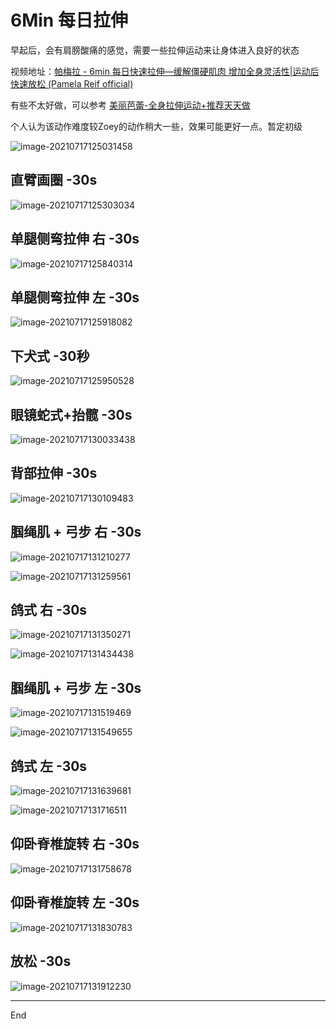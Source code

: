 # 6Min 每日拉伸

早起后，会有肩膀酸痛的感觉，需要一些拉伸运动来让身体进入良好的状态

视频地址：[帕梅拉 - 6min 每日快速拉伸—缓解僵硬肌肉 增加全身灵活性|运动后快速放松 (Pamela Reif official)](https://www.bilibili.com/video/BV1Tv411Y7xX/)

有些不太好做，可以参考 [美丽芭蕾-全身拉伸运动+推荐天天做](https://www.bilibili.com/video/BV1Hb411K77w/)

个人认为该动作难度较Zoey的动作稍大一些，效果可能更好一点。暂定初级

![image-20210717125031458](https://gitee.com/sirius_wang_wf/typora/raw/master/images/image-20210717125031458.png)

## 

## 直臂画圈 -30s

![image-20210717125303034](https://gitee.com/sirius_wang_wf/typora/raw/master/images/image-20210717125303034.png)

## 单腿侧弯拉伸 右 -30s

![image-20210717125840314](https://gitee.com/sirius_wang_wf/typora/raw/master/images/image-20210717125840314.png)

## 单腿侧弯拉伸 左 -30s

![image-20210717125918082](https://gitee.com/sirius_wang_wf/typora/raw/master/images/image-20210717125918082.png)

## 下犬式 -30秒

![image-20210717125950528](https://gitee.com/sirius_wang_wf/typora/raw/master/images/image-20210717125950528.png)

## 眼镜蛇式+抬髋 -30s

![image-20210717130033438](https://gitee.com/sirius_wang_wf/typora/raw/master/images/image-20210717130033438.png)

## 背部拉伸 -30s

![image-20210717130109483](https://gitee.com/sirius_wang_wf/typora/raw/master/images/image-20210717130109483.png)

## 腘绳肌 + 弓步 右 -30s

![image-20210717131210277](https://gitee.com/sirius_wang_wf/typora/raw/master/images/image-20210717131210277.png)

![image-20210717131259561](https://gitee.com/sirius_wang_wf/typora/raw/master/images/image-20210717131259561.png)

## 鸽式 右 -30s

![image-20210717131350271](https://gitee.com/sirius_wang_wf/typora/raw/master/images/image-20210717131350271.png)

![image-20210717131434438](https://gitee.com/sirius_wang_wf/typora/raw/master/images/image-20210717131434438.png)

## 腘绳肌 + 弓步 左 -30s

![image-20210717131519469](https://gitee.com/sirius_wang_wf/typora/raw/master/images/image-20210717131519469.png)

![image-20210717131549655](https://gitee.com/sirius_wang_wf/typora/raw/master/images/image-20210717131549655.png)

## 鸽式 左 -30s

![image-20210717131639681](https://gitee.com/sirius_wang_wf/typora/raw/master/images/image-20210717131639681.png)

![image-20210717131716511](https://gitee.com/sirius_wang_wf/typora/raw/master/images/image-20210717131716511.png)

## 仰卧脊椎旋转 右 -30s

![image-20210717131758678](https://gitee.com/sirius_wang_wf/typora/raw/master/images/image-20210717131758678.png)

## 仰卧脊椎旋转 左 -30s

![image-20210717131830783](https://gitee.com/sirius_wang_wf/typora/raw/master/images/image-20210717131830783.png)

## 放松 -30s

![image-20210717131912230](https://gitee.com/sirius_wang_wf/typora/raw/master/images/image-20210717131912230.png)

---

End